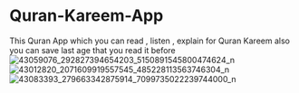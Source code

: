 # Quran-Kareem-App
This Quran App which you can read , listen , explain for Quran Kareem also you can save last age that you read it before
![43059076_292827394654203_5150891545800474624_n](https://user-images.githubusercontent.com/26209053/47221721-72997100-d3b5-11e8-9bf0-860f68d9d1d9.png)
![43012820_2071609919557545_485228113563746304_n](https://user-images.githubusercontent.com/26209053/47221815-b7250c80-d3b5-11e8-8227-6360dca79bae.png)
![43083393_279663342875914_7099735022239744000_n](https://user-images.githubusercontent.com/26209053/47221816-b7250c80-d3b5-11e8-827d-818a98607166.png)

